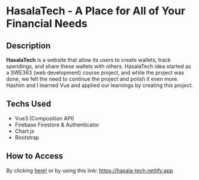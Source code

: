 # HasalaTech - A Place for All of Your Financial Needs

## Description
**HasalaTech** is a website that allow its users to create wallets, track spendings, and share these wallets with others. HasalaTech idea started as a SWE363 (web development) course project, and while the project was done, we felt the need to continue the project and polish it even more. Hashim and I learned Vue and applied our learnings by creating this project.

## Techs Used
- Vue3 (Composition API)
- Firebase Firestore & Authenticator
- Chart.js
- Bootstrap

## How to Access
By clicking [here!](https://hasala-tech.netlify.app)
or by using this link: https://hasala-tech.netlify.app

